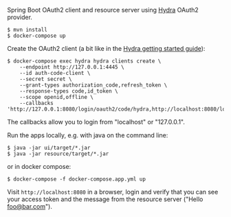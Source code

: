 Spring Boot OAuth2 client and resource server using [Hydra](https://github.com/ory/hydra) OAuth2 provider.

```
$ mvn install
$ docker-compose up
```

Create the OAuth2 client (a bit like in the [Hydra getting started guide](https://www.ory.sh/docs/next/hydra/5min-tutorial)):

```
$ docker-compose exec hydra hydra clients create \
    --endpoint http://127.0.0.1:4445 \
    --id auth-code-client \
    --secret secret \
    --grant-types authorization_code,refresh_token \
    --response-types code,id_token \
    --scope openid,offline \
    --callbacks 'http://127.0.0.1:8080/login/oauth2/code/hydra,http://localhost:8080/login/oauth2/code/hydra'
```

The callbacks allow you to login from "localhost" or "127.0.0.1".

Run the apps locally, e.g. with java on the command line:

```
$ java -jar ui/target/*.jar
$ java -jar resource/target/*.jar
```

or in docker compose:

```
$ docker-compose -f docker-compose.app.yml up
```

Visit `http://localhost:8080` in a browser, login and verify that you can see your access token and the message from the resource server ("Hello foo@bar.com").